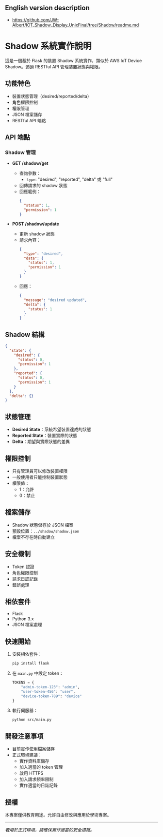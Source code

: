## English version description
- https://github.com/JW-Albert/IOT_Shadow_Display_UnixFinal/tree/Shadow/readme.md

# Shadow 系統實作說明

這是一個基於 Flask 的裝置 Shadow 系統實作，類似於 AWS IoT Device Shadow。透過 RESTful API 管理裝置狀態與權限。

## 功能特色
- 裝置狀態管理（desired/reported/delta）
- 角色權限控制
- 權限管理
- JSON 檔案儲存
- RESTful API 端點

## API 端點

### Shadow 管理
- **GET /shadow/get**
  - 查詢參數：
    - `type`: "desired", "reported", "delta" 或 "full"
  - 回傳請求的 shadow 狀態
  - 回應範例：
    ```json
    {
      "status": 1,
      "permission": 1
    }
    ```

- **POST /shadow/update**
  - 更新 shadow 狀態
  - 請求內容：
    ```json
    {
      "type": "desired",
      "data": {
        "status": 1,
        "permission": 1
      }
    }
    ```
  - 回應：
    ```json
    {
      "message": "desired updated",
      "delta": {
        "status": 1
      }
    }
    ```

## Shadow 結構
```json
{
  "state": {
    "desired": {
      "status": 0,
      "permission": 1
    },
    "reported": {
      "status": 0,
      "permission": 1
    }
  },
  "delta": {}
}
```

## 狀態管理
- **Desired State**：系統希望裝置達成的狀態
- **Reported State**：裝置實際的狀態
- **Delta**：期望與實際狀態的差異

## 權限控制
- 只有管理員可以修改裝置權限
- 一般使用者只能控制裝置狀態
- 權限值：
  - 1：允許
  - 0：禁止

## 檔案儲存
- Shadow 狀態儲存於 JSON 檔案
- 預設位置：`../shadow/shadow.json`
- 檔案不存在時自動建立

## 安全機制
- Token 認證
- 角色權限控制
- 請求日誌記錄
- 錯誤處理

## 相依套件
- Flask
- Python 3.x
- JSON 檔案處理

## 快速開始

1. 安裝相依套件：
   ```bash
   pip install flask
   ```

2. 在 `main.py` 中設定 token：
   ```python
   TOKENS = {
       "admin-token-123": "admin",
       "user-token-456": "user",
       "device-token-789": "device"
   }
   ```

3. 執行伺服器：
   ```bash
   python src/main.py
   ```

## 開發注意事項
- 目前實作使用檔案儲存
- 正式環境建議：
  - 實作資料庫儲存
  - 加入適當的 token 管理
  - 啟用 HTTPS
  - 加入請求頻率限制
  - 實作適當的日誌記錄

## 授權
本專案僅供教育用途。允許自由修改與應用於學術專案。

---

*若用於正式環境，請確保實作適當的安全措施。*
